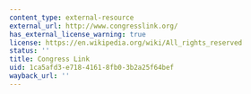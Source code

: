 ```yaml
---
content_type: external-resource
external_url: http://www.congresslink.org/
has_external_license_warning: true
license: https://en.wikipedia.org/wiki/All_rights_reserved
status: ''
title: Congress Link
uid: 1ca5afd3-e718-4161-8fb0-3b2a25f64bef
wayback_url: ''
---
```

